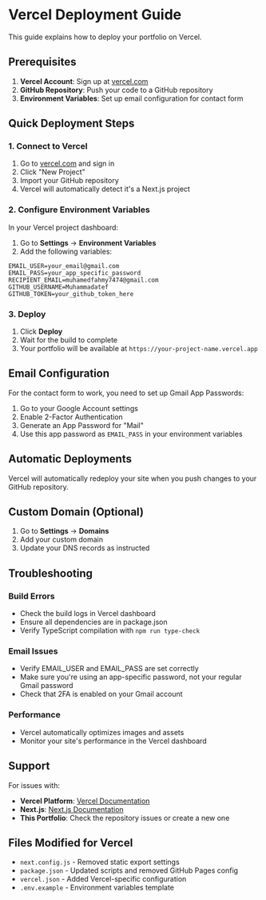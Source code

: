 # Vercel Deployment Guide

This guide explains how to deploy your portfolio on Vercel.

## Prerequisites

1. **Vercel Account**: Sign up at [vercel.com](https://vercel.com)
2. **GitHub Repository**: Push your code to a GitHub repository
3. **Environment Variables**: Set up email configuration for contact form

## Quick Deployment Steps

### 1. Connect to Vercel

1. Go to [vercel.com](https://vercel.com) and sign in
2. Click "New Project"
3. Import your GitHub repository
4. Vercel will automatically detect it's a Next.js project

### 2. Configure Environment Variables

In your Vercel project dashboard:

1. Go to **Settings** → **Environment Variables**
2. Add the following variables:

```
EMAIL_USER=your_email@gmail.com
EMAIL_PASS=your_app_specific_password
RECIPIENT_EMAIL=muhamedfahmy7474@gmail.com
GITHUB_USERNAME=Muhammadatef
GITHUB_TOKEN=your_github_token_here
```

### 3. Deploy

1. Click **Deploy**
2. Wait for the build to complete
3. Your portfolio will be available at `https://your-project-name.vercel.app`

## Email Configuration

For the contact form to work, you need to set up Gmail App Passwords:

1. Go to your Google Account settings
2. Enable 2-Factor Authentication
3. Generate an App Password for "Mail"
4. Use this app password as `EMAIL_PASS` in your environment variables

## Automatic Deployments

Vercel will automatically redeploy your site when you push changes to your GitHub repository.

## Custom Domain (Optional)

1. Go to **Settings** → **Domains**
2. Add your custom domain
3. Update your DNS records as instructed

## Troubleshooting

### Build Errors
- Check the build logs in Vercel dashboard
- Ensure all dependencies are in package.json
- Verify TypeScript compilation with `npm run type-check`

### Email Issues
- Verify EMAIL_USER and EMAIL_PASS are set correctly
- Make sure you're using an app-specific password, not your regular Gmail password
- Check that 2FA is enabled on your Gmail account

### Performance
- Vercel automatically optimizes images and assets
- Monitor your site's performance in the Vercel dashboard

## Support

For issues with:
- **Vercel Platform**: [Vercel Documentation](https://vercel.com/docs)
- **Next.js**: [Next.js Documentation](https://nextjs.org/docs)
- **This Portfolio**: Check the repository issues or create a new one

## Files Modified for Vercel

- `next.config.js` - Removed static export settings
- `package.json` - Updated scripts and removed GitHub Pages config
- `vercel.json` - Added Vercel-specific configuration
- `.env.example` - Environment variables template